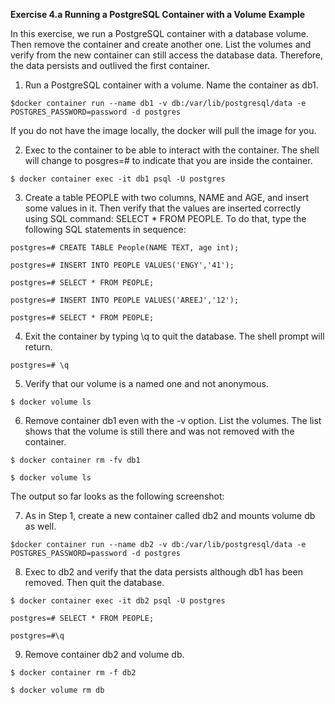 **Exercise 4.a Running a PostgreSQL Container with a Volume Example**

In this exercise, we run a PostgreSQL container with a database volume. Then remove the container and create another one. List the volumes and verify from the new container can still access the database data. Therefore, the data persists and outlived the first container. 

1. Run a PostgreSQL container with a volume. Name the container as db1.
```
$docker container run --name db1 -v db:/var/lib/postgresql/data -e POSTGRES_PASSWORD=password -d postgres
```
If you do not have the image locally, the docker will pull the image for you.

2. Exec to the container to be able to interact with the container. The shell will change to posgres=# to indicate that you are inside the container.
```
$ docker container exec -it db1 psql -U postgres
```
3. Create a table PEOPLE with two columns, NAME and AGE, and insert some values in it. Then verify that the values are inserted correctly using SQL command: SELECT * FROM PEOPLE. To do that, type the following SQL statements in sequence: 
```
postgres=# CREATE TABLE People(NAME TEXT, age int);

postgres=# INSERT INTO PEOPLE VALUES('ENGY','41');

postgres=# SELECT * FROM PEOPLE;

postgres=# INSERT INTO PEOPLE VALUES('AREEJ','12');

postgres=# SELECT * FROM PEOPLE;
```

4. Exit the container by typing \q to quit the database. The shell prompt will return.
```
postgres=# \q
```
5. Verify that our volume is a named one and not anonymous. 
```
$ docker volume ls
```
6. Remove container db1 even with the -v option. List the volumes. The list shows that the volume is still there and was not removed with the container.
```
$ docker container rm -fv db1

$ docker volume ls
```
The output so far looks as the following screenshot:

7. As in Step 1, create a new container called db2 and mounts volume db as well.
```
$docker container run --name db2 -v db:/var/lib/postgresql/data -e POSTGRES_PASSWORD=password -d postgres
```
8. Exec to db2 and verify that the data persists although db1 has been removed. Then quit the database.
```
$ docker container exec -it db2 psql -U postgres

postgres=# SELECT * FROM PEOPLE;

postgres=#\q
```
9. Remove container db2 and volume db.
```
$ docker container rm -f db2

$ docker volume rm db
```
